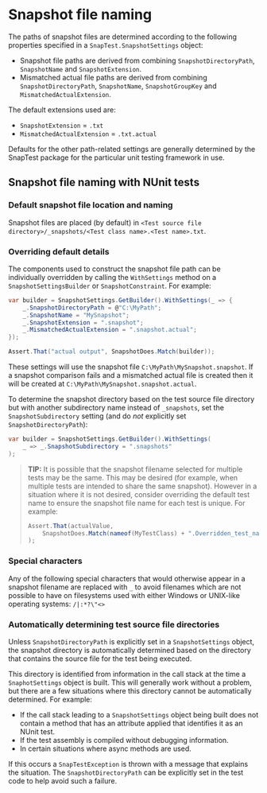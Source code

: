 # Snapshot file naming

The paths of snapshot files are determined according to the following properties specified in a `SnapTest.SnapshotSettings` object:
- Snapshot file paths are derived from combining `SnapshotDirectoryPath`, `SnapshotName` and `SnapshotExtension`.
- Mismatched actual file paths are derived from combining `SnapshotDirectoryPath`, `SnapshotName`, `SnapshotGroupKey` and `MismatchedActualExtension`.

The default extensions used are:
- `SnapshotExtension` = `.txt`
- `MismatchedActualExtension` = `.txt.actual`

Defaults for the other path-related settings are generally determined by the SnapTest package for the particular unit testing framework in use.


## Snapshot file naming with NUnit tests

### Default snapshot file location and naming

Snapshot files are placed (by default) in `<Test source file directory>/_snapshots/<Test class name>.<Test name>.txt`.

### Overriding default details

The components used to construct the snapshot file path can be individually overridden by calling the `WithSettings` method on a `SnapshotSettingsBuilder` or `SnapshotConstraint`. For example:

```C#
var builder = SnapshotSettings.GetBuilder().WithSettings(_ => {
    _.SnapshotDirectoryPath = @"C:\MyPath";
    _.SnapshotName = "MySnapshot";
    _.SnapshotExtension = ".snapshot";
    _.MismatchedActualExtension = ".snapshot.actual";
});

Assert.That("actual output", SnapshotDoes.Match(builder));
```

These settings will use the snapshot file `C:\MyPath\MySnapshot.snapshot`. If a snapshot comparison fails and a mismatched actual file is created then it will be created at `C:\MyPath\MySnapshot.snapshot.actual`.

To determine the snapshot directory based on the test source file directory but with another subdirectory name instead of `_snapshots`, set the `SnapshotSubdirectory` setting (and do _not_ explicitly set `SnapshotDirectoryPath`):

```C#
var builder = SnapshotSettings.GetBuilder().WithSettings(
    _ => _.SnapshotSubdirectory = ".snapshots"
);
```

> __TIP:__ It is possible that the snapshot filename selected for multiple tests may be the same. This may be desired (for example, when multiple tests are intended to share the same snapshot). However in a situation where it is not desired, consider overriding the default test name to ensure the snapshot file name for each test is unique. For example:
>
> ```C#
> Assert.That(actualValue,
>     SnapshotDoes.Match(nameof(MyTestClass) + ".Overridden_test_name_that_is_unique")
> );
> ```


### Special characters

Any of the following special characters that would otherwise appear in a snapshot filename are replaced with `_` to avoid filenames which are not possible to have on filesystems used with either Windows or UNIX-like operating systems: `/|:*?\"<>`


### Automatically determining test source file directories

Unless `SnapshotDirectoryPath` is explicitly set in a `SnapshotSettings` object, the snapshot directory is automatically determined based on the directory that contains the source file for the test being executed.

This directory is identified from information in the call stack at the time a `SnaphotSettings` object is built. This will generally work without a problem, but there are a few situations where this directory cannot be automatically determined. For example:
- If the call stack leading to a `SnapshotSettings` object being built does not contain a method that has an attribute applied that identifies it as an NUnit test.
- If the test assembly is compiled without debugging information.
- In certain situations where async methods are used.

If this occurs a `SnapTestException` is thrown with a message that explains the situation. The `SnapshotDirectoryPath` can be explicitly set in the test code to help avoid such a failure.
